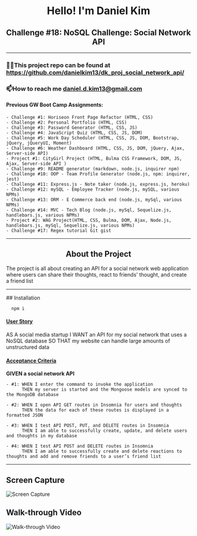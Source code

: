 <h1 align="center">Hello! I'm Daniel Kim</h1>
<h2 align="center">Challenge #18: NoSQL Challenge: Social Network API</h2>

<hr />

### 👨‍💻This project repo can be found at https://github.com/danielkim13/dk_proj_social_network_api/

### 📫How to reach me **daniel.d.kim13@gmail.com**

#### Previous GW Boot Camp Assignments:

    - Challenge #1: Horiseon Front Page Refactor (HTML, CSS)
    - Challenge #2: Personal Portfolio (HTML, CSS)
    - Challenge #3: Password Generator (HTML, CSS, JS)
    - Challenge #4: JavaScript Quiz (HTML, CSS, JS, DOM)
    - Challenge #5: Work Day Scheduler (HTML, CSS, JS, DOM, Bootstrap, jQuery, jQueryUI, Moment)
    - Challenge #6: Weather Dashboard (HTML, CSS, JS, DOM, jQuery, Ajax, Server-side API)
    - Project #1: CityGirl Project (HTML, Bulma CSS Framework, DOM, JS, Ajax, Server-side API )
    - Challenge #9: README generator (markdown, node.js, inquirer npm)
    - Challenge #10: OOP - Team Profile Generator (node.js, npm: inquirer, jest)
    - Challenge #11: Express.js - Note taker (node.js, express.js, heroku)
    - Challenge #12: mySQL - Employee Tracker (node.js, mySQL, various NPMs)
    - Challenge #13: ORM - E Commerce back end (node.js, mySql, various NPMs)
    - Challenge #14: MVC - Tech Blog (node.js, mySql, Sequelize.js, handlebars.js, various NPMs)
    - Project #2: WAG Project(HTML, CSS, Bulma, DOM, Ajax, Node.js, handlebars.js, mySql, Sequelize.js, various NPMs)
    - Challenge #17: Regex tutorial Git gist

<hr />

<h2 align="center"><b>About the Project</b></h4>

<p>The project is all about creating an API for a social network web application where users can share their thoughts, react to friends' thought, and create a friend list</p>

<hr />
## Installation

      npm i

<h4><u>User Story</u></h4>

AS A social media startup
I WANT an API for my social network that uses a NoSQL database
SO THAT my website can handle large amounts of unstructured data

<h4><u>Acceptance Criteria</u></h4>

<p><b>GIVEN a social network API</b></p>

    - #1: WHEN I enter the command to invoke the application
          THEN my server is started and the Mongoose models are synced to the MongoDB database

    - #2: WHEN I open API GET routes in Insomnia for users and thoughts
          THEN the data for each of these routes is displayed in a formatted JSON

    - #3: WHEN I test API POST, PUT, and DELETE routes in Insomnia
          THEN I am able to successfully create, update, and delete users and thoughts in my database

    - #4: WHEN I test API POST and DELETE routes in Insomnia
          THEN I am able to successfully create and delete reactions to thoughts and add and remove friends to a user’s friend list

<hr />

## Screen Capture

![Screen Capture](./public/img/socialNetwork.gif)

## Walk-through Video
![Walk-through Video](https://drive.google.com/file/d/1IP5I4vokFtats7eTvPRcWfgVpyeyA-pD/view)

